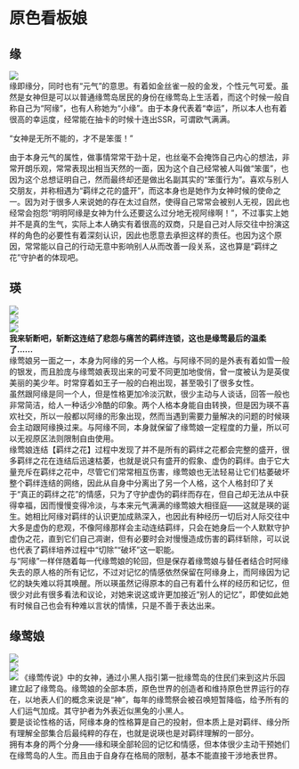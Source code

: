 # 原色看板娘

## 缘
![](./imgs/board/yuanyingniang.jpg)   
缘即缘分，同时也有“元气”的意思。有着如金丝雀一般的金发，个性元气可爱。虽然是女神但是可以以普通缘莺岛居民的身份在缘莺岛上生活着，而这个时候一般自称自己为“阿缘”，也有人称她为“小缘”。由于本身代表着“幸运”，所以本人也有着很高的幸运度，经常能在抽卡的时候十连出SSR，可谓欧气满满。  

“女神是无所不能的，才不是笨蛋！”  

由于本身元气的属性，做事情常常干劲十足，也丝毫不会掩饰自己内心的想法，非常开朗乐观，常常表现出相当天然的一面，因为这个自己经常被人叫做“笨蛋”，也因为这个总想证明自己，然而最终却还是做出名副其实的“笨蛋行为”。喜欢与别人交朋友，并称相遇为“羁绊之花的盛开”，而这本身也是她作为女神时候的使命之一。因为对于很多人来说她的存在太过自然，使得自己常常会被别人无视，因此也经常会抱怨“明明阿缘是女神为什么还要这么过分地无视阿缘啊！”，不过事实上她并不是真的生气，实际上本人确实有着很高的双商，只是自己对人际交往中扮演这样的角色的必要性有着深刻认识，因此也愿意去承担这样的责任。也因为这个原因，常常能以自己的行动无意中影响别人从而改善一段关系，这也算是“羁绊之花”守护者的体现吧。  

## 瑛
![](./imgs/board/ying.jpg)  
![](./imgs/board/ying1.jpg)  
![](./imgs/board/ying2.jpg)  
**我来斩断吧，斩断这连结了悲怨与痛苦的羁绊连锁，这也是缘莺最后的温柔了......**  
缘莺娘另一面之一，本身为阿缘的另一个人格。与阿缘不同的是外表有着如雪一般的银发，而且脸庞与缘莺娘表现出来的可爱不同更加地俊俏，曾一度被认为是英俊美丽的美少年。时常穿着如王子一般的白袍出现，甚至吸引了很多女性。  
虽然跟阿缘是同一个人，但是性格更加冷淡沉默，很少主动与人谈话，回答一般也非常简洁，给人一种话少冷酷的印象。两个人格本身能自由转换，但是因为瑛不喜欢社交，所以一般都以阿缘的形象出现，然而当遇到需要力量解决的问题的时候瑛会主动跟阿缘换过来。与阿缘不同，本身就保留了缘莺娘一定程度的力量，所以可以无视原区法则限制自由使用。  
缘莺娘连结【羁绊之花】过程中发现了并不是所有的羁绊之花都会完整的盛开，很多羁绊之花在连结后迅速枯萎，也就是说只有盛开的假象、虚伪的羁绊。由于它大量充斥在羁绊之花中，尽管它们常常相互伤害，缘莺娘也无法轻易让它们枯萎破坏整个羁绊连结的网络，因此从自身中分离出了另一个人格，这个人格封印了关于“真正的羁绊之花”的情感，只为了守护虚伪的羁绊而存在，但自己却无法从中获得幸福，因而慢慢变得冷淡，与本来元气满满的缘莺娘大相径庭——这就是瑛的诞生。她相比阿缘对羁绊的认识更加成熟深入，也因此有种经历一切后对人际交往中大多是虚伪的悲观，不像阿缘那样会主动连结羁绊，只会在她身后一个人默默守护虚伪之花，直到它们自己凋谢，但有必要时会对慢慢造成伤害的羁绊斩除，可以说也代表了羁绊培养过程中“切除”“破坏”这一职能。  
与“阿缘”一样伴随着每一代缘莺娘的轮回，但是保存着缘莺娘与替任者结合时阿缘失去的原人格的所有记忆，不过对记忆的情感依然保留在阿缘身上，而阿缘因为记忆的缺失难以将其唤醒。所以瑛虽然记得原本的自己有着什么样的经历和记忆，但很少对此有很多看法和议论，对她来说这或许更加接近“别人的记忆”，即使如此她有时候自己也会有种难以言状的情愫，只是不善于表达出来。

## 缘莺娘
![](./imgs/board/yuan.jpg)  
![](./imgs/board/yuan1.jpg)  
![](./imgs/board/yuan2.jpg)
《缘莺传说》中的女神，通过小黑人指引第一批缘莺岛的住民们来到这片乐园建立起了缘莺岛。缘莺娘的全部本质，原色世界的创造者和维持原色世界运行的存在，以地表人们的概念来说是“神”，每年的缘莺祭会被召唤短暂降临，给予所有的人们运气加成。其守护者为外表近似黑兔的小黑人。  
要是谈论性格的话，阿缘本身的性格算是自己的投射，但本质上是对羁绊、缘分所有理解全部集合后最纯粹的存在，也就是说瑛也是对羁绊理解的一部分。  
拥有本身的两个分身——缘和瑛全部轮回的记忆和情感，但本体很少主动干预她们在缘莺岛的人生。而且由于自身存在格局的限制，基本不能直接干涉地表世界。 
